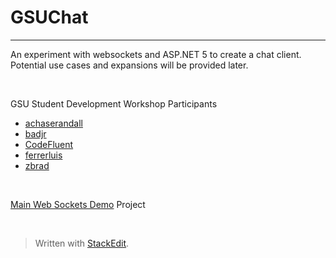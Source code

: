 
# GSUChat
*****
An experiment with websockets and ASP.NET 5 to create a chat client. Potential use cases and expansions will be provided later.

<br>

GSU Student Development Workshop Participants

<ul>
<li><a href="https://github.com/achaserandall">achaserandall</li>
<li><a href="https://github.com/badjr">badjr</li>
<li><a href="https://github.com/CodeFluent">CodeFluent</li>
<li><a href="https://github.com/ferrerluis">ferrerluis</li>
<li><a href="https://github.com/zbrad">zbrad</li>
</ul>

<!--Markdown syntax in StackEdit does not work with Github (> =! * for Markdown purposes)-->

<br>

Main [Web Sockets Demo](https://github.com/zbrad/WebSocketsDemo) Project


<br>

> Written with [StackEdit](https://stackedit.io/).
